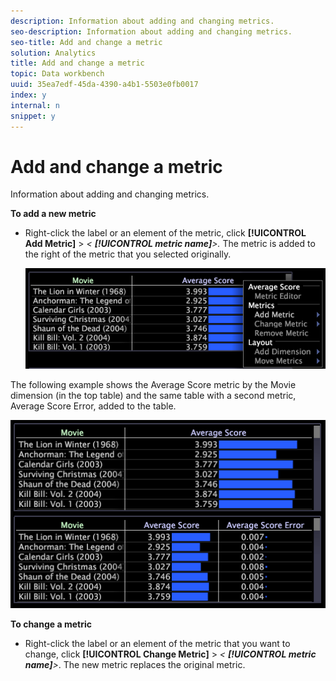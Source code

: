 ```yaml
---
description: Information about adding and changing metrics.
seo-description: Information about adding and changing metrics.
seo-title: Add and change a metric
solution: Analytics
title: Add and change a metric
topic: Data workbench
uuid: 35ea7edf-45da-4390-a4b1-5503e0fb0017
index: y
internal: n
snippet: y
---
```


# Add and change a metric

Information about adding and changing metrics.

 **To add a new metric**

* Right-click the label or an element of the metric, click **[!UICONTROL Add Metric]** > *< **[!UICONTROL metric name]**>.* The metric is added to the right of the metric that you selected originally.

  ![](assets/mnu_Table_AddMetric.png)

The following example shows the Average Score metric by the Movie dimension (in the top table) and the same table with a second metric, Average Score Error, added to the table.

![](assets/vis_Table_AddMetric.png)

**To change a metric**

* Right-click the label or an element of the metric that you want to change, click **[!UICONTROL Change Metric]** > *< **[!UICONTROL metric name]**>*. The new metric replaces the original metric.

